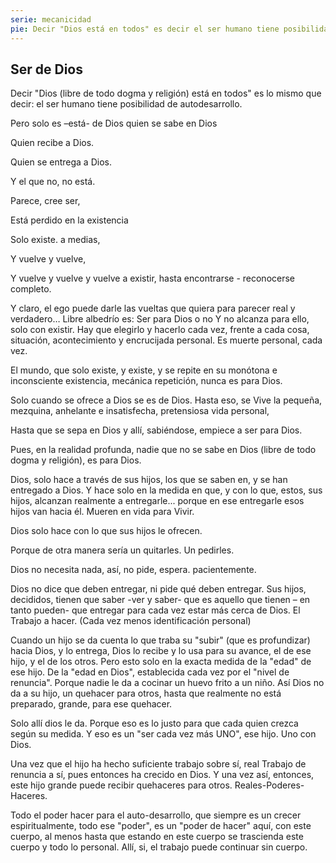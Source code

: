 ```yaml
---
serie: mecanicidad
pie: Decir "Dios está en todos" es decir el ser humano tiene posibilidad de autodesarrollo
---
```


## Ser de Dios

Decir "Dios (libre de todo dogma y religión) está en todos" es lo mismo que decir: el ser humano tiene posibilidad de autodesarrollo.

Pero solo es –está- de Dios quien se sabe en Dios

Quien recibe a Dios.

Quien se entrega a Dios.

Y el que no, no está.

Parece, cree ser,

Está perdido en la existencia

Solo existe. a medias,

Y vuelve y vuelve,

Y vuelve y vuelve y vuelve a existir, hasta encontrarse - reconocerse completo.

Y claro, el ego puede darle las vueltas que quiera para parecer real y verdadero…
Libre albedrío es: Ser para Dios o no
Y no alcanza para ello, solo con existir.
Hay que elegirlo y hacerlo cada vez, frente a cada cosa, situación, acontecimiento y encrucijada personal. Es muerte personal, cada vez.

El mundo, que solo existe, y existe, y se repite en su monótona e inconsciente existencia, mecánica repetición, nunca es para Dios.

Solo cuando se ofrece a Dios se es de Dios.
Hasta eso, se Vive la pequeña, mezquina, anhelante e insatisfecha, pretensiosa vida personal,

Hasta que se sepa en Dios y allí, sabiéndose, empiece a ser para Dios.

Pues, en la realidad profunda, nadie que no se sabe en Dios (libre de todo dogma y religión), es para Dios.

Dios, solo hace a través de sus hijos, los que se saben en, y se han entregado a Dios. Y hace solo en la medida en que, y con lo que, estos, sus hijos, alcanzan realmente a entregarle... porque en ese entregarle esos hijos van hacia él. Mueren en vida para Vivir.

Dios solo hace con lo que sus hijos le ofrecen.

Porque de otra manera sería un quitarles.
Un pedirles.

Dios no necesita nada, así, no pide, espera. pacientemente.

Dios no dice que deben entregar, ni pide qué deben entregar. Sus hijos, decididos, tienen que saber -ver y saber- que es aquello que tienen – en tanto pueden- que entregar para cada vez estar más cerca de Dios. El Trabajo a hacer. (Cada vez menos identificación personal)

Cuando un hijo se da cuenta lo que traba su "subir" (que es profundizar) hacia Dios, y lo entrega, Dios lo recibe y lo usa para su avance, el de ese hijo, y el de los otros.
Pero esto solo en la exacta medida de la "edad" de ese hijo. De la "edad en Dios", establecida cada vez por el "nivel de renuncia". Porque nadie le da a cocinar un huevo frito a un niño. Así Dios no da a su hijo, un quehacer para otros, hasta que realmente no está preparado, grande, para ese quehacer.

Solo allí dios le da. Porque eso es lo justo para que cada quien crezca según su medida.
Y eso es un "ser cada vez más UNO", ese hijo. Uno con Dios.

Una vez que el hijo ha hecho suficiente trabajo sobre sí, real Trabajo de renuncia a sí, pues entonces ha crecido en Dios. Y una vez así, entonces, este hijo grande puede recibir quehaceres para otros. Reales-Poderes-Haceres.

Todo el poder hacer para el auto-desarrollo, que siempre es un crecer espiritualmente, todo ese "poder", es un "poder de hacer" aquí, con este cuerpo, al menos hasta que estando en este cuerpo se trascienda este cuerpo y todo lo personal. Allí, si, el trabajo puede continuar sin cuerpo.
